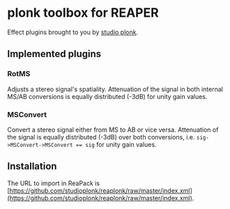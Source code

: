 # plonk toolbox for REAPER

Effect plugins brought to you by [studio plonk](http://studioplonk.de).

## Implemented plugins

### RotMS

Adjusts a stereo signal's spatiality. 
Attenuation of the signal in both internal MS/AB conversions is equally distributed (-3dB) for unity gain values.

### MSConvert

Convert a stereo signal either from MS to AB or vice versa. 
Attenuation of the signal is equally distributed (-3dB) over both conversions, i.e. `sig->MSConvert->MSConvert == sig` for unity gain values.




<!-- Replace the contents of this file ([README.md](/README.md)).
This will be the text shown when using ReaPack's "About this repository" feature.

reapack-index looks for package files in subfolders.
The folder tree represents the package categories shown in ReaPack.

Each package file is expected to begin with a metadata header.
See [Packaging Documentation](https://github.com/cfillion/reapack-index/wiki/Packaging-Documentation) on reapack-index's wiki. -->

## Installation

The URL to import in ReaPack is [https://github.com/studioplonk/reaplonk/raw/master/index.xml](https://github.com/studioplonk/reaplonk/raw/master/index.xml).

